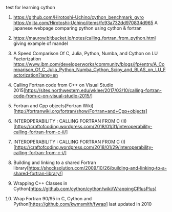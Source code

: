 test for learning cython


1. https://github.com/Hirotoshi-Uchino/cython_benchmark_gyro
	https://qiita.com/Hirotoshi-Uchino/items/fc93a732dd970834d965
A japanese webpage comparing python using cython & fortran

2. https://maurow.bitbucket.io/notes/calling_fortran_from_python.html
giving example of mandel

3. A Speed Comparison Of C, Julia, Python, Numba, and Cython on LU Factorization
https://www.ibm.com/developerworks/community/blogs/jfp/entry/A_Comparison_Of_C_Julia_Python_Numba_Cython_Scipy_and_BLAS_on_LU_Factorization?lang=en

4. Calling Fortran code from C++ on Visual Studio 2015[https://sites.northwestern.edu/wklee/2017/03/10/calling-fortran-code-from-c-on-visual-studio-2015/]

5. Fortran and Cpp objects(Fortran Wiki)[http://fortranwiki.org/fortran/show/Fortran+and+Cpp+objects]

6. INTEROPERABILITY : CALLING FORTRAN FROM C (II)[https://craftofcoding.wordpress.com/2018/01/31/interoperability-calling-fortran-from-c-ii/]

7. INTEROPERABILITY : CALLING FORTRAN FROM C (I)[https://craftofcoding.wordpress.com/2018/01/29/interoperability-calling-fortran-from-c-i/]

8. Building and linking to a shared Fortran library[https://shocksolution.com/2009/10/26/building-and-linking-to-a-shared-fortran-library/]

9. Wrapping C++ Classes in Cython[https://github.com/cython/cython/wiki/WrappingCPlusPlus]

10. Wrap Fortran 90/95 in C, Cython and Python[https://github.com/kwmsmith/fwrap]
	last updated in 2010
